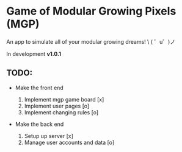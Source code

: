 Game of Modular Growing Pixels (MGP)
====================================

An app to simulate all of your modular growing dreams! \ ( ゜u゜)ノ

In development **v1.0.1**

TODO:
-----

* Make the front end
  1. Implement mgp game board [x]
  2. Implement user pages [o]
  3. Implement changing rules [o]

* Make the back end 
  1. Setup up server [x]
  2. Manage user accounts and data [o]